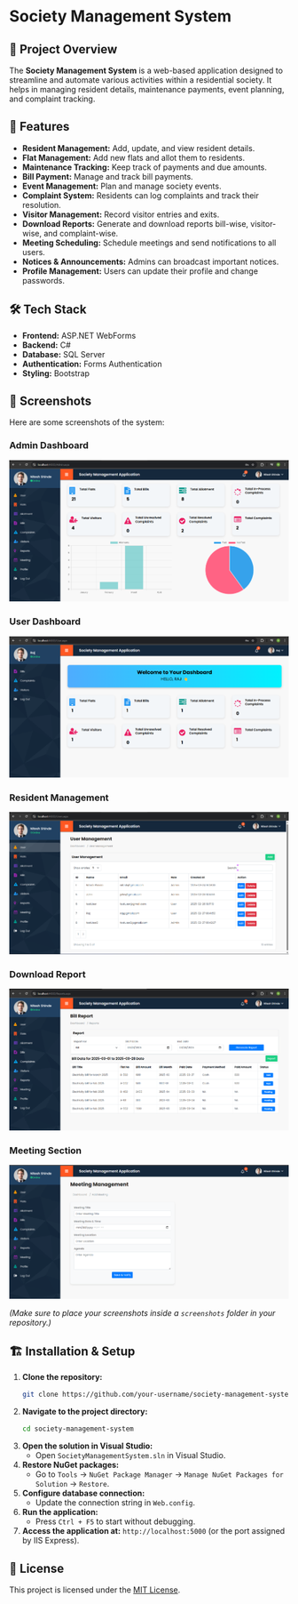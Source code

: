 # Society Management System

## 📌 Project Overview
The **Society Management System** is a web-based application designed to streamline and automate various activities within a residential society. It helps in managing resident details, maintenance payments, event planning, and complaint tracking.

## 🚀 Features
- **Resident Management:** Add, update, and view resident details.
- **Flat Management:** Add new flats and allot them to residents.
- **Maintenance Tracking:** Keep track of payments and due amounts.
- **Bill Payment:** Manage and track bill payments.
- **Event Management:** Plan and manage society events.
- **Complaint System:** Residents can log complaints and track their resolution.
- **Visitor Management:** Record visitor entries and exits.
- **Download Reports:** Generate and download reports bill-wise, visitor-wise, and complaint-wise.
- **Meeting Scheduling:** Schedule meetings and send notifications to all users.
- **Notices & Announcements:** Admins can broadcast important notices.
- **Profile Management:** Users can update their profile and change passwords.

## 🛠️ Tech Stack
- **Frontend:** ASP.NET WebForms
- **Backend:** C#
- **Database:** SQL Server
- **Authentication:** Forms Authentication
- **Styling:** Bootstrap

## 📸 Screenshots
Here are some screenshots of the system:

### Admin Dashboard
![Admin Dashboard](https://github.com/Insidenhhset/SocietyManagementSystem/blob/master/AdminDashboard.png)

### User Dashboard
![User Dashboard](https://github.com/Insidenhhset/SocietyManagementSystem/blob/master/UserDashboard.png)

### Resident Management
![Resident Management](https://github.com/Insidenhhset/SocietyManagementSystem/blob/master/UserManagement.png)

### Download Report
![Download Report](https://github.com/Insidenhhset/SocietyManagementSystem/blob/master/ReportPage.png)

### Meeting Section
![Meeting Section](https://github.com/Insidenhhset/SocietyManagementSystem/blob/master/MeetingPage.png)

*(Make sure to place your screenshots inside a `screenshots` folder in your repository.)*

## 🏗️ Installation & Setup
1. **Clone the repository:**
   ```bash
   git clone https://github.com/your-username/society-management-system.git
   ```
2. **Navigate to the project directory:**
   ```bash
   cd society-management-system
   ```
3. **Open the solution in Visual Studio:**
   - Open `SocietyManagementSystem.sln` in Visual Studio.
4. **Restore NuGet packages:**
   - Go to `Tools` -> `NuGet Package Manager` -> `Manage NuGet Packages for Solution` -> `Restore`.
5. **Configure database connection:**
   - Update the connection string in `Web.config`.
6. **Run the application:**
   - Press `Ctrl + F5` to start without debugging.
7. **Access the application at:** `http://localhost:5000` (or the port assigned by IIS Express).


## 📄 License
This project is licensed under the [MIT License](LICENSE).

